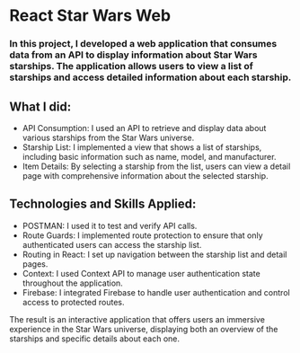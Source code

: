 # React Star Wars Web

### In this project, I developed a web application that consumes data from an API to display information about Star Wars starships. The application allows users to view a list of starships and access detailed information about each starship.

## What I did:

- API Consumption: I used an API to retrieve and display data about various starships from the Star Wars universe.
- Starship List: I implemented a view that shows a list of starships, including basic information such as name, model, and manufacturer.
- Item Details: By selecting a starship from the list, users can view a detail page with comprehensive information about the selected starship.

## Technologies and Skills Applied:

- POSTMAN: I used it to test and verify API calls.
- Route Guards: I implemented route protection to ensure that only authenticated users can access the starship list.
- Routing in React: I set up navigation between the starship list and detail pages.
- Context: I used Context API to manage user authentication state throughout the application.
- Firebase: I integrated Firebase to handle user authentication and control access to protected routes.

The result is an interactive application that offers users an immersive experience in the Star Wars universe, displaying both an overview of the starships and specific details about each one.
